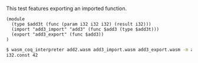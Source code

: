 This test features exporting an imported function.
```wasm
(module
  (type $add3t (func (param i32 i32 i32) (result i32)))
  (import "add3_import" "add3" (func $add3 (type $add3t)))
  (export "add3_export" (func $add3))
)

```

```sh
$ wasm_coq_interpreter add2.wasm add3_import.wasm add3_export.wasm -m add3_export -r add3_export -a "i32.const 12_3" -a "i32.const -8_3" -a "i32.const +2"
i32.const 42

```
